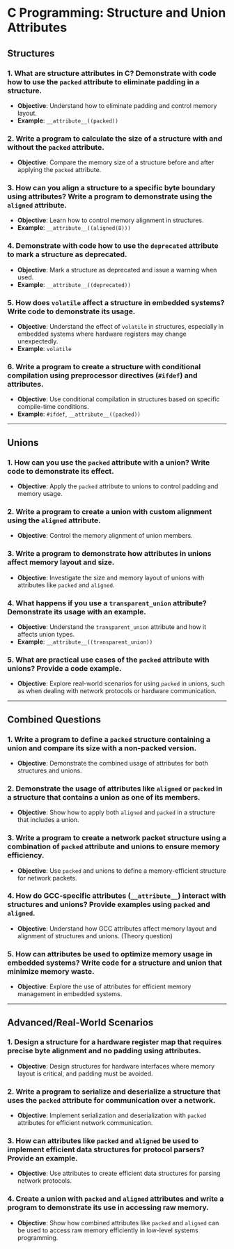 # C Programming: Structure and Union Attributes

## Structures

### 1. What are structure attributes in C? Demonstrate with code how to use the `packed` attribute to eliminate padding in a structure.

- **Objective**: Understand how to eliminate padding and control memory layout.
- **Example**: `__attribute__((packed))`

### 2. Write a program to calculate the size of a structure with and without the `packed` attribute.

- **Objective**: Compare the memory size of a structure before and after applying the `packed` attribute.

### 3. How can you align a structure to a specific byte boundary using attributes? Write a program to demonstrate using the `aligned` attribute.

- **Objective**: Learn how to control memory alignment in structures.
- **Example**: `__attribute__((aligned(8)))`

### 4. Demonstrate with code how to use the `deprecated` attribute to mark a structure as deprecated.

- **Objective**: Mark a structure as deprecated and issue a warning when used.
- **Example**: `__attribute__((deprecated))`

### 5. How does `volatile` affect a structure in embedded systems? Write code to demonstrate its usage.

- **Objective**: Understand the effect of `volatile` in structures, especially in embedded systems where hardware registers may change unexpectedly.
- **Example**: `volatile`

### 6. Write a program to create a structure with conditional compilation using preprocessor directives (`#ifdef`) and attributes.

- **Objective**: Use conditional compilation in structures based on specific compile-time conditions.
- **Example**: `#ifdef`, `__attribute__((packed))`

---

## Unions

### 1. How can you use the `packed` attribute with a union? Write code to demonstrate its effect.

- **Objective**: Apply the `packed` attribute to unions to control padding and memory usage.

### 2. Write a program to create a union with custom alignment using the `aligned` attribute.

- **Objective**: Control the memory alignment of union members.

### 3. Write a program to demonstrate how attributes in unions affect memory layout and size.

- **Objective**: Investigate the size and memory layout of unions with attributes like `packed` and `aligned`.

### 4. What happens if you use a `transparent_union` attribute? Demonstrate its usage with an example.

- **Objective**: Understand the `transparent_union` attribute and how it affects union types.
- **Example**: `__attribute__((transparent_union))`

### 5. What are practical use cases of the `packed` attribute with unions? Provide a code example.

- **Objective**: Explore real-world scenarios for using `packed` in unions, such as when dealing with network protocols or hardware communication.

---

## Combined Questions

### 1. Write a program to define a `packed` structure containing a union and compare its size with a non-packed version.

- **Objective**: Demonstrate the combined usage of attributes for both structures and unions.

### 2. Demonstrate the usage of attributes like `aligned` or `packed` in a structure that contains a union as one of its members.

- **Objective**: Show how to apply both `aligned` and `packed` in a structure that includes a union.

### 3. Write a program to create a network packet structure using a combination of `packed` attribute and unions to ensure memory efficiency.

- **Objective**: Use `packed` and unions to define a memory-efficient structure for network packets.

### 4. How do GCC-specific attributes (`__attribute__`) interact with structures and unions? Provide examples using `packed` and `aligned`.

- **Objective**: Understand how GCC attributes affect memory layout and alignment of structures and unions. (Theory question)

### 5. How can attributes be used to optimize memory usage in embedded systems? Write code for a structure and union that minimize memory waste.

- **Objective**: Explore the use of attributes for efficient memory management in embedded systems.

---

## Advanced/Real-World Scenarios

### 1. Design a structure for a hardware register map that requires precise byte alignment and no padding using attributes.

- **Objective**: Design structures for hardware interfaces where memory layout is critical, and padding must be avoided.

### 2. Write a program to serialize and deserialize a structure that uses the `packed` attribute for communication over a network.

- **Objective**: Implement serialization and deserialization with `packed` attributes for efficient network communication.

### 3. How can attributes like `packed` and `aligned` be used to implement efficient data structures for protocol parsers? Provide an example.

- **Objective**: Use attributes to create efficient data structures for parsing network protocols.

### 4. Create a union with `packed` and `aligned` attributes and write a program to demonstrate its use in accessing raw memory.

- **Objective**: Show how combined attributes like `packed` and `aligned` can be used to access raw memory efficiently in low-level systems programming.
